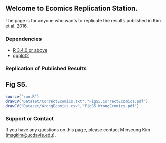 ## Welcome to Ecomics Replication Station.

The page is for anyone who wants to replicate the results published in Kim et al. 2016. 

### Dependencies

- [R 3.4.0 or above](https://www.r-project.org/)
- [ggplot2](http://ggplot2.org/)

### Replication of Published Results

## Fig S5.

```R
source("run.R")
drawCV("Dataset/CorrectEcomics.txt","FigS5.CorrectEcomics.pdf")
drawCV("Dataset/WrongEcomics.csv","FigS5.WrongEcomics.pdf")
```

### Support or Contact

If you have any questions on this page, please contact Minseung Kim (msgkim@ucdavis.edu).
